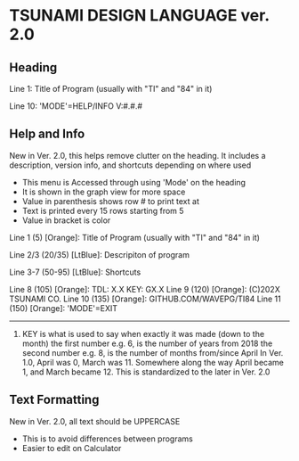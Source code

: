 TSUNAMI DESIGN LANGUAGE ver. 2.0
==

Heading
---

Line 1: Title of Program (usually with "TI" and "84" in it)

Line 10: 'MODE'=HELP/INFO   V:#.#.#


Help and Info
---
New in Ver. 2.0, this helps remove clutter on the heading.
It includes a description, version info, and shortcuts depending on where used
- This menu is Accessed through using 'Mode' on the heading
- It is shown in the graph view for more space
- Value in parenthesis shows row # to print text at
- Text is printed every 15 rows starting from 5
- Value in bracket is color

Line 1 (5) [Orange]: Title of Program (usually with "TI" and "84" in it)

Line 2/3 (20/35) [LtBlue]: Descripiton of program

Line 3-7 (50-95) [LtBlue]: Shortcuts

Line 8 (105) [Orange]: TDL: X.X KEY: GX.X
Line 9 (120) [Orange]: (C)202X TSUNAMI CO.
Line 10 (135) [Orange]: GITHUB.COM/WAVEPG/TI84
Line 11 (150) [Orange]: 'MODE'=EXIT
____
1. KEY is what is used to say when exactly it was made (down to the month)
   the first number e.g. 6, is the number of years from 2018
   the second number e.g. 8, is the number of months from/since April
   In Ver. 1.0, April was 0, March was 11. Somewhere along the way
   April became 1, and March became 12. This is standardized
   to the later in Ver. 2.0


Text Formatting
---
New in Ver. 2.0, all text should be UPPERCASE
- This is to avoid differences between programs
- Easier to edit on Calculator
